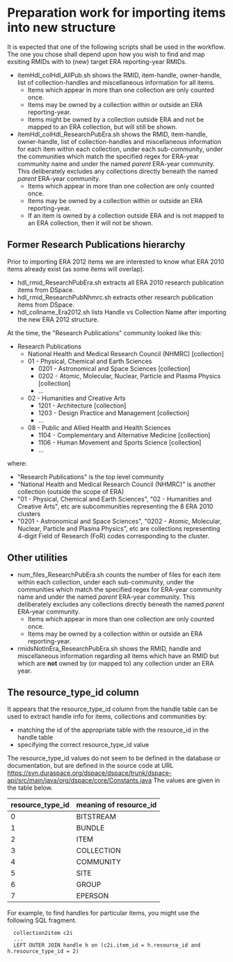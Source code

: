 Preparation work for importing items into new structure
=======================================================

It is expected that one of the following scripts shall be used in the workflow.
The one you chose shall depend upon how you wish to find and map exsiting RMIDs
with to (new) target ERA reporting-year RMIDs.

- itemHdl_colHdl_AllPub.sh shows the RMID, item-handle, owner-handle, list of
collection-handles and miscellaneous information for all items.
   * Items which appear in more than one collection are only counted once.
   * Items may be owned by a collection within or outside an ERA reporting-year.
   * Items might be owned by a collection outside ERA and not be mapped to
     an ERA collection, but will still be shown.
- itemHdl_colHdl_ResearchPubEra.sh shows the RMID, item-handle, owner-handle,
  list of collection-handles and miscellaneous information for each item within
  each collection, under each sub-community, under the communities which match
  the specified regex for ERA-year community name and under the named *parent*
  ERA-year community. This deliberately excludes any collections directly
  beneath the named *parent* ERA-year community.
   * Items which appear in more than one collection are only counted once.
   * Items may be owned by a collection within or outside an ERA reporting-year.
   * If an item is owned by a collection outside ERA and is not mapped to an ERA
     collection, then it will not be shown.


Former Research Publications hierarchy
--------------------------------------

Prior to importing ERA 2012 items we are interested to know what
ERA 2010 items already exist (as some items will overlap).

- hdl_rmid_ResearchPubEra.sh extracts all ERA 2010 research publication items
  from DSpace.
- hdl_rmid_ResearchPubNhmrc.sh extracts other research publication items from
  DSpace.
- hdl_collname_Era2012.sh lists Handle vs Collection Name after importing the
  new ERA 2012 structure.

At the time, the "Research Publications" community looked like this:

- Research Publications
  * National Health and Medical Research Council (NHMRC) [collection]
  * 01 - Physical, Chemical and Earth Sciences
    - 0201 - Astronomical and Space Sciences [collection]
    - 0202 - Atomic, Molecular, Nuclear, Particle and Plasma Physics [collection]
    - ...
  * 02 - Humanities and Creative Arts
    - 1201 - Architecture [collection]
    - 1203 - Design Practice and Management [collection]
    - ...
  * 08 - Public and Allied Health and Health Sciences
    - 1104 - Complementary and Alternative Medicine [collection]
    - 1106 - Human Movement and Sports Science [collection]
    - ...

where:
- "Research Publications" is the top level community
- "National Health and Medical Research Council (NHMRC)" is another
  collection (outside the scope of ERA)
- "01 - Physical, Chemical and Earth Sciences", "02 - Humanities and
  Creative Arts", etc are subcommunities representing the 8 ERA 2010 clusters
- "0201 - Astronomical and Space Sciences", "0202 - Atomic, Molecular,
  Nuclear, Particle and Plasma Physics", etc are collections representing
  4-digit Field of Research (FoR) codes corresponding to the cluster.


Other utilities
---------------

- num_files_ResearchPubEra.sh counts the number of files for each item within
  each collection, under each sub-community, under the communities which match
  the specified regex for ERA-year community name and under the named *parent*
  ERA-year community. This deliberately excludes any collections directly
  beneath the named *parent* ERA-year community.
   * Items which appear in more than one collection are only counted once.
   * Items may be owned by a collection within or outside an ERA reporting-year.
- rmidsNotInEra_ResearchPubEra.sh shows the RMID, handle and miscellaneous
  information regarding all items which have an RMID but which are __not__
  owned by (or mapped to) any collection under an ERA year.


The resource_type_id column
---------------------------
It appears that the resource_type_id column from the handle table can be
used to extract handle info for items, collections and communities by:
- matching the id of the appropriate table with the resource_id in the handle table
- specifying the correct resource_type_id value

The resource_type_id values do not seem to be defined in the database or
documentation, but are defined in the source code at URL
https://svn.duraspace.org/dspace/dspace/trunk/dspace-api/src/main/java/org/dspace/core/Constants.java
The values are given in the table below.

resource_type_id | meaning of resource_id
-----------------|--------------------
0                | BITSTREAM
1                | BUNDLE
2                | ITEM
3                | COLLECTION
4                | COMMUNITY
5                | SITE
6                | GROUP
7                | EPERSON


For example, to find handles for particular items, you might use the following
SQL fragment.
```
  collection2item c2i 
  ...
  LEFT OUTER JOIN handle h on (c2i.item_id = h.resource_id and h.resource_type_id = 2)
```

